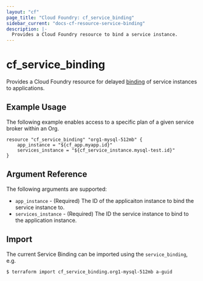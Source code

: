 ```yaml
---
layout: "cf"
page_title: "Cloud Foundry: cf_service_binding"
sidebar_current: "docs-cf-resource-service-binding"
description: |-
  Provides a Cloud Foundry resource to bind a service instance.
---
```


# cf\_service\_binding

Provides a Cloud Foundry resource for delayed [binding](https://docs.cloudfoundry.org/devguide/services/managing-services.html#bind) of service instances to applications.

## Example Usage

The following example enables access to a specific plan of a given service broker within an Org.

```
resource "cf_service_binding" "org1-mysql-512mb" {
    app_instance = "${cf_app.myapp.id}"
    services_instance = "${cf_service_instance.mysql-test.id}"
}
```

## Argument Reference

The following arguments are supported:

* `app_instance` - (Required) The ID of the applicaiton instance to bind the service instance to.
* `services_instance` - (Required) The ID the service instance to bind to the application instance.

## Import

The current Service Binding can be imported using the `service_binding`, e.g.

```
$ terraform import cf_service_binding.org1-mysql-512mb a-guid
```
